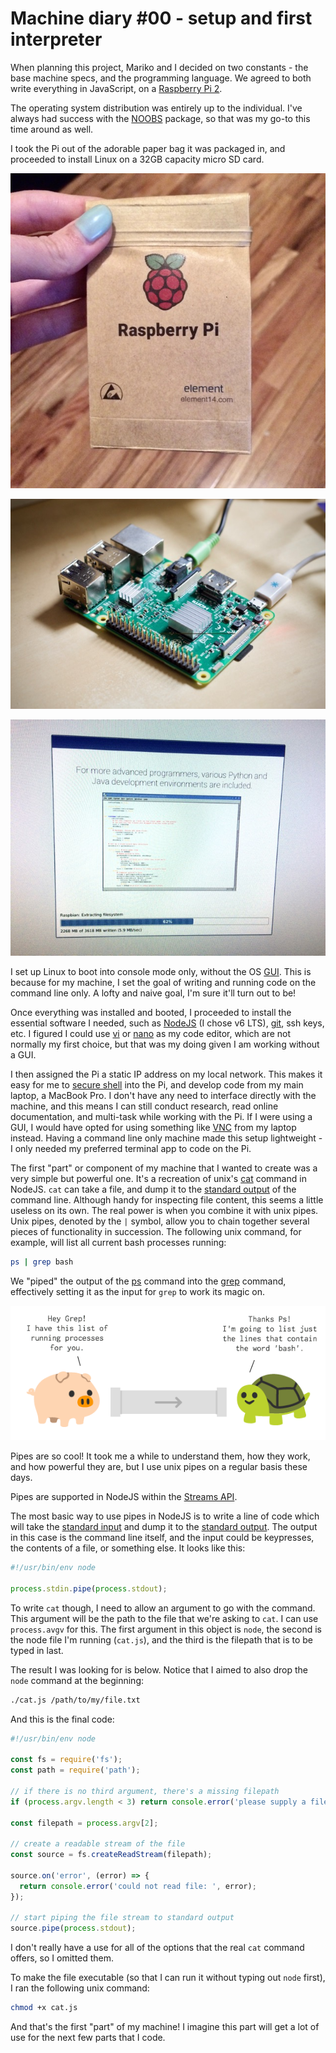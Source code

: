 # Machine diary #00 - setup and first interpreter

When planning this project, Mariko and I decided on two constants - the base machine specs, and the programming language. We agreed to both write everything in JavaScript, on a [Raspberry Pi 2](https://www.raspberrypi.org/).

The operating system distribution was entirely up to the individual. I've always had success with the [NOOBS](https://www.raspberrypi.org/downloads/noobs/) package, so that was my go-to this time around as well.

I took the Pi out of the adorable paper bag it was packaged in, and proceeded to install Linux on a 32GB capacity micro SD card.

![a hand holding the paper bag packaging with raspberry pi branding sticker on it](images/00/00-pi-bag.jpg)

![close up photo of the raspberry pi on my desk](images/00/00-pi.jpg)

![a screenshot of Linux operating system installing](images/00/00-pi-install.jpg)

I set up Linux to boot into console mode only, without the OS [GUI](http://www.linfo.org/gui.html). This is because for my machine, I set the goal of writing and running code on the command line only. A lofty and naive goal, I'm sure it'll turn out to be!

Once everything was installed and booted, I proceeded to install the essential software I needed, such as [NodeJS](https://nodejs.org/) (I chose v6 LTS), [git](https://git-scm.com/), ssh keys, etc. I figured I could use [vi](https://www.howtogeek.com/102468/a-beginners-guide-to-editing-text-files-with-vi/) or [nano](https://www.howtogeek.com/howto/42980/the-beginners-guide-to-nano-the-linux-command-line-text-editor/) as my code editor, which are not normally my first choice, but that was my doing given I am working without a GUI.

I then assigned the Pi a static IP address on my local network. This makes it easy for me to [secure shell](https://en.wikipedia.org/wiki/Secure_Shell) into the Pi, and develop code from my main laptop, a MacBook Pro. I don't have any need to interface directly with the machine, and this means I can still conduct research, read online documentation, and multi-task while working with the Pi. If I were using a GUI, I would have opted for using something like [VNC](https://en.wikipedia.org/wiki/Virtual_Network_Computing) from my laptop instead. Having a command line only machine made this setup lightweight - I only needed my preferred terminal app to code on the Pi.

The first "part" or component of my machine that I wanted to create was a very simple but powerful one. It's a recreation of unix's [cat](https://en.wikipedia.org/wiki/Cat_%28Unix%29) command in NodeJS. `cat` can take a file, and dump it to the [standard output](http://www.linfo.org/standard_output.html) of the command line. Although handy for inspecting file content, this seems a little useless on its own. The real power is when you combine it with unix pipes. Unix pipes, denoted by the `|` symbol, allow you to chain together several pieces of functionality in succession. The following unix command, for example, will list all current bash processes running:

```bash
ps | grep bash
```

We "piped" the output of the [ps](https://en.wikipedia.org/wiki/Ps_(Unix)) command into the [grep](https://en.wikipedia.org/wiki/Grep) command, effectively setting it as the input for `grep` to work its magic on.

![diagram of ps pig passing process list through a pipe to grep turtle](images/00/00-pipe.png)

Pipes are so cool! It took me a while to understand them, how they work, and how powerful they are, but I use unix pipes on a regular basis these days.

Pipes are supported in NodeJS within the [Streams API](https://nodejs.org/api/stream.html#stream_readable_pipe_destination_options).

The most basic way to use pipes in NodeJS is to write a line of code which will take the [standard input](http://www.linfo.org/standard_input.html) and dump it to the [standard output](http://www.linfo.org/standard_input.html). The output in this case is the command line itself, and the input could be keypresses, the contents of a file, or something else. It looks like this:

```javascript
#!/usr/bin/env node

process.stdin.pipe(process.stdout);

```

To write `cat` though, I need to allow an argument to go with the command. This argument will be the path to the file that we're asking to `cat`. I can use `process.avgv` for this. The first argument in this object is `node`, the second is the node file I'm running (`cat.js`), and the third is the filepath that is to be typed in last.

The result I was looking for is below. Notice that I aimed to also drop the `node` command at the beginning:

```bash
./cat.js /path/to/my/file.txt
```

And this is the final code:

```javascript
#!/usr/bin/env node

const fs = require('fs');
const path = require('path');

// if there is no third argument, there's a missing filepath
if (process.argv.length < 3) return console.error('please supply a file to cat!');

const filepath = process.argv[2];

// create a readable stream of the file
const source = fs.createReadStream(filepath);

source.on('error', (error) => {
  return console.error('could not read file: ', error);
});

// start piping the file stream to standard output
source.pipe(process.stdout);
```

I don't really have a use for all of the options that the real `cat` command offers, so I omitted them.

To make the file executable (so that I can run it without typing out `node` first), I ran the following unix command:

```bash
chmod +x cat.js
```



And that's the first "part" of my machine! I imagine this part will get a lot of use for the next few parts that I code.